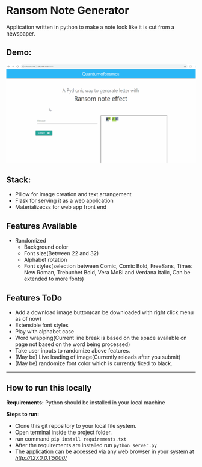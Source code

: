 # Ransom Note Generator

Application written in python to make a note look like it is cut from a newspaper.

## Demo:
![GUI of application](./static/ransom.gif)

## Stack:
* Pillow for image creation and text arrangement
* Flask for serving it as a web application
* Materializecss for web app front end

## Features Available
* Randomized
  * Background color
  * Font size(Between 22 and 32)
  * Alphabet rotation
  * Font styles(selection between Comic, Comic Bold, FreeSans, Times New Roman, Trebuchet Bold, Vera MoBI and Verdana Italic, Can be extended to more fonts)

## Features ToDo
* Add a download image button(can be downloaded with right click menu as of now)
* Extensible font styles
* Play with alphabet case
* Word wrapping(Current line break is based on the space available on page not based on the word being processed)
* Take user inputs to randomize above features.
* (May be) Live loading of image(Currently reloads after you submit)
* (May be) randomize font color which is currently fixed to black.
****
## How to run this locally
**Requirements:**  Python should be installed in your local machine

**Steps to run:**
* Clone this git repository to your local file system.
* Open terminal inside the project folder.
* run command `pip install requirements.txt`
* After the requirements are installed run `python server.py`
* The application can be accessed via any web browser in your system at *http://127.0.0.1:5000/*
